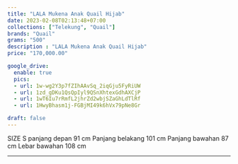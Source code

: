 ```yaml
---
title: "LALA Mukena Anak Quail Hijab"
date: 2023-02-08T02:13:48+07:00
collections: ["Telekung", "Quail"]
brands: "Quail"
grams: "500"
description : "LALA Mukena Anak Quail Hijab"
price: "170,000.00"

google_drive:
  enable: true
  pics:
  - url: 1w-wg2Y3p7fZIhAAvSq_2iqGju5FyRiUW
  - url: 1zd_gDKu1QsQpIyl9QSnXhtexGdhAXCjP
  - url: 1wT6Iu7rRmfL2jhrZd2wbjSZaGhLdTlRf
  - url: 1HwyBhasm1j-FGBjMI49k6hVx79pNe8Gr

draft: false
---
```


SIZE S
panjang depan 91 cm
Panjang belakang 101 cm
Panjang bawahan 87 cm
Lebar bawahan 108 cm

-------------    
 
